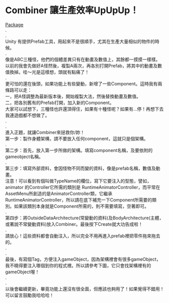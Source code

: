 Combiner 讓生產效率UpUpUp！
===========================
[Package](https://drive.google.com/file/d/1fhUG40jVvozdLeWcZ0SDbjxQdZLwxCpl/view?usp=sharing)  
.  
.  
Unity 有提供Prefab工具，用起來不是很順手，尤其在生產大量相似的物件的時候。  
.  
像是ABC三種怪，他們的個體差異只有在動畫及數值上，其餘都一摸摸一樣樣。以前的我會先做好A怪然後，複製A兩次，再各別打開Prefab，將其中的動畫及數值換掉。哇～光是這樣想，頭就有點痛了！  
.  
更可怕的還在後頭，如果功能上有些變動，新增了一些Component。這時我有兩條路可以走：  
一，把A怪調整為最新版本後，開始複製大法，然後替換動畫及數值。  
二，把各別舊有的Prefab打開，加入新的Component。  
大家可以試想下，三種怪也許還頂得住，如果有十種怪呢？如果有...停！再想下去我連遊戲都不想做了。  
.  
.  
進入正題，就讓Combiner來拯救你/妳！  
第一步：製作身體架構，請不要放入任何component，這就只是個架構。  
.  
第二步：首先，放入第一步所做的架構。填寫component名稱，及要依附的gameobject名稱。  
.  
第三步：填寫外部資料，會因怪物不同而變的資料，像是prefab名稱，數值及動畫。  
注意！可以看到有個叫做TypeName的欄位，寫下它要注入的型態，譬如，animator 的Controller它所需的類別是 RuntimeAnimatorController，而平常在AssetMenu所創造的是AnimatorController類，它繼承RuntimeAnimatorController，所以請在底下補充一下Component所需要的類別。如果該類別本身就是Component所需的，則不需要填寫，空著即可。  
.  
第四步：將OutsideDataArchitecture(常變動的資料)及BodyArchitecture(主體，或著說不常變動資料)放入Combiner。最後按下Create就大功告成啦！  
.  
請放心！這些資料都會自動注入，所以完全不用再進入prefab裡把零件拖來拖去的。  
.  
.  
最後，有寫個Tag，方便注入gameObject，因為架構裡會有很多gameObject，我不曉得要注入哪個到你的程式裡。所以請參考下圖，它只會找架構裡有的gameObject喔！  
.  
.  
以後會繼續更新，畢竟功能上還沒有很全面，但應該也夠用了！如果覺得不錯用！可以留言鼓勵我哈哈哈！  
